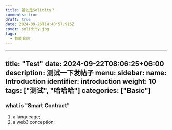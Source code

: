 ```yaml
---
title: 甚么是Solidity？
comments: true
draft: true
date: 2024-09-26T14:48:57.915Z
cover: solidity.jpg
tags:
  - 智能合约
---
```




---
title: "Test"
date: 2024-09-22T08:06:25+06:00
description: 测试一下发帖子
menu:
  sidebar:
    name: Introduction
    identifier: introduction
    weight: 10
tags: ["测试", "哈哈哈"]
categories: ["Basic"]
---


### w﻿hat is "Smart Contract"

1. a﻿ langueage;
2. a﻿ web3 conception;